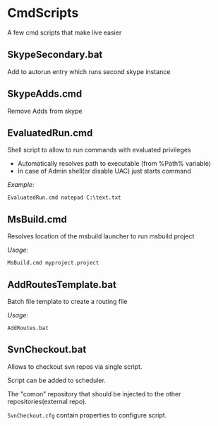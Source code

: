 # CmdScripts
A few cmd scripts that make live easier

## SkypeSecondary.bat ##

Add to autorun entry which runs second skype instance

## SkypeAdds.cmd ##

Remove Adds from skype

## EvaluatedRun.cmd ##

Shell script to allow to run commands with evaluated privileges
- Automatically resolves path to executable (from %Path% variable)
- In case of Admin shell(or disable UAC) just starts command

*Example:*
```shell
EvaluatedRun.cmd notepad C:\text.txt
```

## MsBuild.cmd ##
Resolves location of the msbuild launcher to run msbuild project

*Usage:*
```shell
MsBuild.cmd myproject.project
```

## AddRoutesTemplate.bat ##
Batch file template to create a routing file

*Usage:*
```shell
AddRoutes.bat
```

## SvnCheckout.bat ##
Allows to checkout svn repos via single script.

Script can be added to scheduler. 

The "comon" repository that should be injected to the other repositories(external repo).

```SvnCheckout.cfg``` contain properties to configure script.
